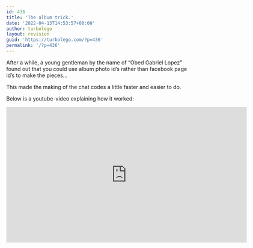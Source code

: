 ```yaml
---
id: 436
title: 'The album trick.'
date: '2022-04-13T14:53:57+00:00'
author: turbolego
layout: revision
guid: 'https://turbolego.com/?p=436'
permalink: '/?p=436'
---
```


After a while, a young gentleman by the name of “Obed Gabriel Lopez” found out that you could use album photo id’s rather than facebook page id’s to make the pieces…

This made the making of the chat codes a little faster and easier to do.

Below is a youtube-video explaining how it worked:

<iframe allow="accelerometer; autoplay; clipboard-write; encrypted-media; gyroscope; picture-in-picture; web-share" allowfullscreen="" frameborder="0" height="360" loading="lazy" referrerpolicy="strict-origin-when-cross-origin" src="https://www.youtube.com/embed/L4tdw6qtQN0?start=3&feature=oembed" title="How to make a large facebook smiley jigsaw puzzle (fast version)" width="640"></iframe>